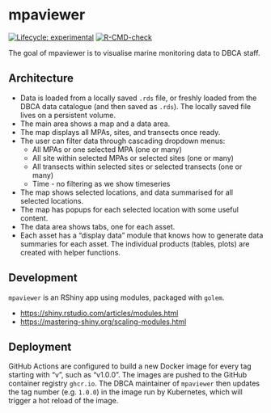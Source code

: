 
<!-- README.md is generated from README.Rmd. Please edit that file -->

# mpaviewer

<!-- badges: start -->

[![Lifecycle:
experimental](https://img.shields.io/badge/lifecycle-experimental-orange.svg)](https://lifecycle.r-lib.org/articles/stages.html#experimental)
[![R-CMD-check](https://github.com/dbca-wa/mpaviewer/workflows/R-CMD-check/badge.svg)](https://github.com/dbca-wa/mpaviewer/actions)
<!-- badges: end -->

The goal of mpaviewer is to visualise marine monitoring data to DBCA
staff.

## Architecture

  - Data is loaded from a locally saved `.rds` file, or freshly loaded
    from the DBCA data catalogue (and then saved as `.rds`). The locally
    saved file lives on a persistent volume.
  - The main area shows a map and a data area.
  - The map displays all MPAs, sites, and transects once ready.
  - The user can filter data through cascading dropdown menus:
      - All MPAs or one selected MPA (one or many)
      - All site within selected MPAs or selected sites (one or many)
      - All transects within selected sites or selected transects (one
        or many)
      - Time - no filtering as we show timeseries
  - The map shows selected locations, and data summarised for all
    selected locations.
  - The map has popups for each selected location with some useful
    content.
  - The data area shows tabs, one for each asset.
  - Each asset has a “display data” module that knows how to generate
    data summaries for each asset. The individual products (tables,
    plots) are created with helper functions.

## Development

`mpaviewer` is an RShiny app using modules, packaged with `golem`.

  - <https://shiny.rstudio.com/articles/modules.html>
  - <https://mastering-shiny.org/scaling-modules.html>

## Deployment

GitHub Actions are configured to build a new Docker image for every tag
starting with “v”, such as “v1.0.0”. The images are pushed to the GitHub
container registry `ghcr.io`. The DBCA maintainer of `mpaviewer` then
updates the tag number (e.g. `1.0.0`) in the image run by Kubernetes,
which will trigger a hot reload of the image.
